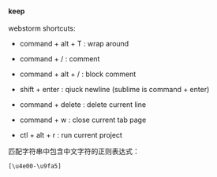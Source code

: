 


#### keep

webstorm shortcuts:

- command + alt + T : wrap around

- command + / : comment

- command + alt + / : block comment

- shift + enter : qiuck newline (sublime is command + enter)

- command + delete : delete current line 

- command + w : close current tab page

- ctl + alt + r : run current project

匹配字符串中包含中文字符的正则表达式：

	[\u4e00-\u9fa5]

